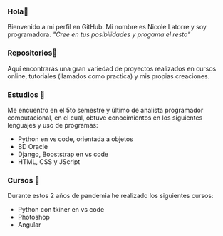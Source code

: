 ### Hola👋 
Bienvenido a mi perfil en GitHub. 
Mi nombre es Nicole Latorre y soy programadora.
*"Cree en tus posibilidades y progama el resto"*

### Repositorios🚀
Aquí encontrarás una gran variedad de proyectos realizados en cursos online, tutoriales (llamados como practica) y mis propias creaciones.  

### Estudios 🌱
Me encuentro en el 5to semestre y último de analista programador computacional, en el cual, obtuve conocimientos en los siguientes  lenguajes y  uso de programas:
- Python en vs code, orientada a objetos
- BD Oracle
- Django, Booststrap en vs code
- HTML, CSS y JScript

### Cursos 📖
Durante estos 2 años de pandemia he realizado los siguientes cursos:

- Python con tkiner en vs code 
- Photoshop
- Angular



<!--
**Nicole9206/Nicole9206** is a ✨ _special_ ✨ repository because its `README.md` (this file) appears on your GitHub profile.

Here are some ideas to get you started:

- 🔭 I’m currently working on ...
- 🌱 I’m currently learning ...
- 👯 I’m looking to collaborate on ...
- 🤔 I’m looking for help with ...
- 💬 Ask me about ...
- 📫 How to reach me: ...
- 😄 Pronouns: ...
- ⚡ Fun fact: ...
-->
